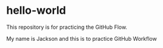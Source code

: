 # hello-world
This repository is for practicing the GitHub Flow.

My name is Jackson and this is to practice GitHub Workflow
